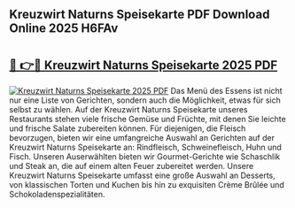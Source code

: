 ## Kreuzwirt Naturns Speisekarte PDF Download Online 2025 H6FAv

# <h2><a href="http://gc773r.nevu.top/?p=Kreuzwirt+Naturns+Speisekarte">🔗 👉🔴 Kreuzwirt Naturns Speisekarte 2025 PDF</a></h2>

[![Kreuzwirt Naturns Speisekarte 2025 PDF](https://i.imgur.com/dBaPXMq.png)](http://gc773r.nevu.top/?p=Kreuzwirt+Naturns+Speisekarte)
Das Menü des Essens ist nicht nur eine Liste von Gerichten, sondern auch die Möglichkeit, etwas für sich selbst zu wählen. Auf der Kreuzwirt Naturns Speisekarte unseres Restaurants stehen viele frische Gemüse und Früchte, mit denen Sie leichte und frische Salate zubereiten können. Für diejenigen, die Fleisch bevorzugen, bieten wir eine umfangreiche Auswahl an Gerichten auf der Kreuzwirt Naturns Speisekarte an: Rindfleisch, Schweinefleisch, Huhn und Fisch. Unseren Auserwählten bieten wir Gourmet-Gerichte wie Schaschlik und Steak an, die auf einem alten Feuer zubereitet werden. Unsere Kreuzwirt Naturns Speisekarte umfasst eine große Auswahl an Desserts, von klassischen Torten und Kuchen bis hin zu exquisiten Crème Brûlée und Schokoladenspezialitäten.
